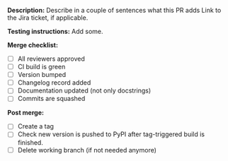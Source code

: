**Description:**
Describe in a couple of sentences what this PR adds
Link to the Jira ticket, if applicable.

**Testing instructions:**
Add some.

**Merge checklist:**
- [ ] All reviewers approved
- [ ] CI build is green
- [ ] Version bumped
- [ ] Changelog record added
- [ ] Documentation updated (not only docstrings)
- [ ] Commits are squashed

**Post merge:**
- [ ] Create a tag
- [ ] Check new version is pushed to PyPI after tag-triggered build is 
      finished.
- [ ] Delete working branch (if not needed anymore)
